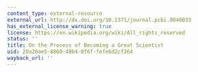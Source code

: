 ```yaml
---
content_type: external-resource
external_url: http://dx.doi.org/10.1371/journal.pcbi.0040033
has_external_license_warning: true
license: https://en.wikipedia.org/wiki/All_rights_reserved
status: ''
title: On the Process of Becoming a Great Scientist
uid: 20a20ae5-8860-48b4-8f6f-fefe6d2cf264
wayback_url: ''
---
```

